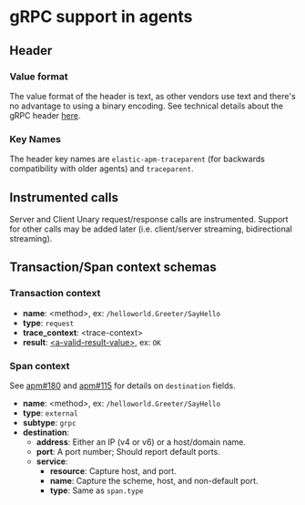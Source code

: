 # gRPC support in agents

## Header

### Value format
The value format of the header is text, as other vendors use text and there's no advantage to using a binary encoding. See technical details about the gRPC header [here](https://github.com/grpc/grpc/blob/master/doc/PROTOCOL-HTTP2.md#requests).

### Key Names
The header key names are `elastic-apm-traceparent` (for backwards compatibility with older agents) and `traceparent`.

## Instrumented calls
Server and Client Unary request/response calls are instrumented. Support for other calls may be added later (i.e. client/server streaming, bidirectional streaming).

## Transaction/Span context schemas

### Transaction context

* **name**: \<method\>, ex: `/helloworld.Greeter/SayHello`
* **type**: `request`
* **trace_context**: \<trace-context\>
* **result**: [\<a-valid-result-value\>](https://github.com/grpc/grpc/blob/master/doc/statuscodes.md#status-codes-and-their-use-in-grpc), ex: `OK`

### Span context

See [apm#180](https://github.com/elastic/apm/issues/180) and [apm#115](https://github.com/elastic/apm/issues/115) for details on `destination` fields.

* **name**: \<method\>, ex: `/helloworld.Greeter/SayHello`
* **type**: `external`
* **subtype**: `grpc`
* **destination**:
  * **address**: Either an IP (v4 or v6) or a host/domain name.
  * **port**: A port number; Should report default ports.
  * **service**:
    * **resource**: Capture host, and port.
    * **name**: Capture the scheme, host, and non-default port.
    * **type**: Same as `span.type`
